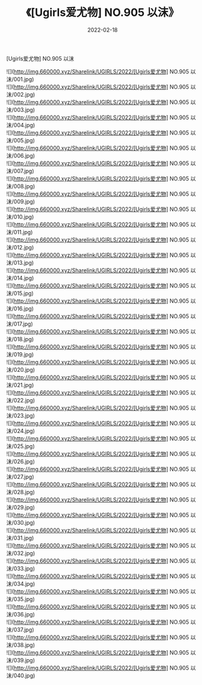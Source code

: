 ﻿---
layout: post
title:  《[Ugirls爱尤物] NO.905 以沫》
date:   2022-02-18
img: http://img.660000.xyz/Sharelink/UGIRLS/2022/[Ugirls爱尤物] NO.905 以沫/000.jpg
categories: [美女, 清纯, 唯美]
---

[Ugirls爱尤物] NO.905 以沫

 ![](http://img.660000.xyz/Sharelink/UGIRLS/2022/[Ugirls爱尤物] NO.905 以沫/001.jpg) <br>![](http://img.660000.xyz/Sharelink/UGIRLS/2022/[Ugirls爱尤物] NO.905 以沫/002.jpg) <br>![](http://img.660000.xyz/Sharelink/UGIRLS/2022/[Ugirls爱尤物] NO.905 以沫/003.jpg) <br>![](http://img.660000.xyz/Sharelink/UGIRLS/2022/[Ugirls爱尤物] NO.905 以沫/004.jpg) <br>![](http://img.660000.xyz/Sharelink/UGIRLS/2022/[Ugirls爱尤物] NO.905 以沫/005.jpg) <br>![](http://img.660000.xyz/Sharelink/UGIRLS/2022/[Ugirls爱尤物] NO.905 以沫/006.jpg) <br>![](http://img.660000.xyz/Sharelink/UGIRLS/2022/[Ugirls爱尤物] NO.905 以沫/007.jpg) <br>![](http://img.660000.xyz/Sharelink/UGIRLS/2022/[Ugirls爱尤物] NO.905 以沫/008.jpg) <br>![](http://img.660000.xyz/Sharelink/UGIRLS/2022/[Ugirls爱尤物] NO.905 以沫/009.jpg) <br>![](http://img.660000.xyz/Sharelink/UGIRLS/2022/[Ugirls爱尤物] NO.905 以沫/010.jpg) <br>![](http://img.660000.xyz/Sharelink/UGIRLS/2022/[Ugirls爱尤物] NO.905 以沫/011.jpg) <br>![](http://img.660000.xyz/Sharelink/UGIRLS/2022/[Ugirls爱尤物] NO.905 以沫/012.jpg) <br>![](http://img.660000.xyz/Sharelink/UGIRLS/2022/[Ugirls爱尤物] NO.905 以沫/013.jpg) <br>![](http://img.660000.xyz/Sharelink/UGIRLS/2022/[Ugirls爱尤物] NO.905 以沫/014.jpg) <br>![](http://img.660000.xyz/Sharelink/UGIRLS/2022/[Ugirls爱尤物] NO.905 以沫/015.jpg) <br>![](http://img.660000.xyz/Sharelink/UGIRLS/2022/[Ugirls爱尤物] NO.905 以沫/016.jpg) <br>![](http://img.660000.xyz/Sharelink/UGIRLS/2022/[Ugirls爱尤物] NO.905 以沫/017.jpg) <br>![](http://img.660000.xyz/Sharelink/UGIRLS/2022/[Ugirls爱尤物] NO.905 以沫/018.jpg) <br>![](http://img.660000.xyz/Sharelink/UGIRLS/2022/[Ugirls爱尤物] NO.905 以沫/019.jpg) <br>![](http://img.660000.xyz/Sharelink/UGIRLS/2022/[Ugirls爱尤物] NO.905 以沫/020.jpg) <br>![](http://img.660000.xyz/Sharelink/UGIRLS/2022/[Ugirls爱尤物] NO.905 以沫/021.jpg) <br>![](http://img.660000.xyz/Sharelink/UGIRLS/2022/[Ugirls爱尤物] NO.905 以沫/022.jpg) <br>![](http://img.660000.xyz/Sharelink/UGIRLS/2022/[Ugirls爱尤物] NO.905 以沫/023.jpg) <br>![](http://img.660000.xyz/Sharelink/UGIRLS/2022/[Ugirls爱尤物] NO.905 以沫/024.jpg) <br>![](http://img.660000.xyz/Sharelink/UGIRLS/2022/[Ugirls爱尤物] NO.905 以沫/025.jpg) <br>![](http://img.660000.xyz/Sharelink/UGIRLS/2022/[Ugirls爱尤物] NO.905 以沫/026.jpg) <br>![](http://img.660000.xyz/Sharelink/UGIRLS/2022/[Ugirls爱尤物] NO.905 以沫/027.jpg) <br>![](http://img.660000.xyz/Sharelink/UGIRLS/2022/[Ugirls爱尤物] NO.905 以沫/028.jpg) <br>![](http://img.660000.xyz/Sharelink/UGIRLS/2022/[Ugirls爱尤物] NO.905 以沫/029.jpg) <br>![](http://img.660000.xyz/Sharelink/UGIRLS/2022/[Ugirls爱尤物] NO.905 以沫/030.jpg) <br>![](http://img.660000.xyz/Sharelink/UGIRLS/2022/[Ugirls爱尤物] NO.905 以沫/031.jpg) <br>![](http://img.660000.xyz/Sharelink/UGIRLS/2022/[Ugirls爱尤物] NO.905 以沫/032.jpg) <br>![](http://img.660000.xyz/Sharelink/UGIRLS/2022/[Ugirls爱尤物] NO.905 以沫/033.jpg) <br>![](http://img.660000.xyz/Sharelink/UGIRLS/2022/[Ugirls爱尤物] NO.905 以沫/034.jpg) <br>![](http://img.660000.xyz/Sharelink/UGIRLS/2022/[Ugirls爱尤物] NO.905 以沫/035.jpg) <br>![](http://img.660000.xyz/Sharelink/UGIRLS/2022/[Ugirls爱尤物] NO.905 以沫/036.jpg) <br>![](http://img.660000.xyz/Sharelink/UGIRLS/2022/[Ugirls爱尤物] NO.905 以沫/037.jpg) <br>![](http://img.660000.xyz/Sharelink/UGIRLS/2022/[Ugirls爱尤物] NO.905 以沫/038.jpg) <br>![](http://img.660000.xyz/Sharelink/UGIRLS/2022/[Ugirls爱尤物] NO.905 以沫/039.jpg) <br>![](http://img.660000.xyz/Sharelink/UGIRLS/2022/[Ugirls爱尤物] NO.905 以沫/040.jpg) <br>